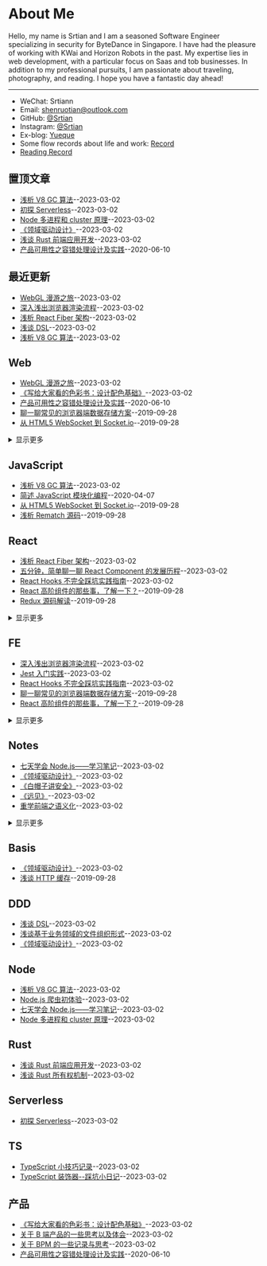# About Me

Hello, my name is Srtian and I am a seasoned Software Engineer specializing in security for ByteDance in Singapore. I have had the pleasure of working with KWai and Horizon Robots in the past. My expertise lies in web development, with a particular focus on Saas and tob businesses. In addition to my professional pursuits, I am passionate about traveling, photography, and reading. I hope you have a fantastic day ahead!

---

-   WeChat: Srtiann
-   Email: shenruotian@outlook.com
-   GitHub: [@Srtian](https://github.com/srtian)
-   Instagram: [@Srtian](https://www.instagram.com/srtian96/)
-   Ex-blog: [Yueque](https://www.yuque.com/srtian)
-   Some flow records about life and work: [Record](https://github.com/srtian/Record)
-   [Reading Record](https://srtbooks.notion.site/a55c12708dbe42969b7052a6fe9f35c2?v=371ed1453ada49789f6d176e7d00ef08)

## 置顶文章

-   [浅析 V8 GC 算法](https://github.com/srtian/Blog/issues/37)--2023-03-02
-   [初探 Serverless](https://github.com/srtian/Blog/issues/35)--2023-03-02
-   [Node 多进程和 cluster 原理](https://github.com/srtian/Blog/issues/27)--2023-03-02
-   [《领域驱动设计》](https://github.com/srtian/Blog/issues/26)--2023-03-02
-   [浅谈 Rust 前端应用开发](https://github.com/srtian/Blog/issues/15)--2023-03-02
-   [产品可用性之容错处理设计及实践](https://github.com/srtian/Blog/issues/13)--2020-06-10

## 最近更新

-   [WebGL 漫游之旅](https://github.com/srtian/Blog/issues/41)--2023-03-02
-   [深入浅出浏览器渲染流程](https://github.com/srtian/Blog/issues/40)--2023-03-02
-   [浅析 React Fiber 架构](https://github.com/srtian/Blog/issues/39)--2023-03-02
-   [浅谈 DSL](https://github.com/srtian/Blog/issues/38)--2023-03-02
-   [浅析 V8 GC 算法](https://github.com/srtian/Blog/issues/37)--2023-03-02

## Web

-   [WebGL 漫游之旅](https://github.com/srtian/Blog/issues/41)--2023-03-02
-   [《写给大家看的色彩书：设计配色基础》](https://github.com/srtian/Blog/issues/18)--2023-03-02
-   [产品可用性之容错处理设计及实践](https://github.com/srtian/Blog/issues/13)--2020-06-10
-   [聊一聊常见的浏览器端数据存储方案](https://github.com/srtian/Blog/issues/11)--2019-09-28
-   [ 从 HTML5 WebSocket 到 Socket.io](https://github.com/srtian/Blog/issues/9)--2019-09-28
<details><summary>显示更多</summary>

-   [初探 HTML5 Web Workers](https://github.com/srtian/Blog/issues/6)--2019-09-28
-   [浅谈 HTTP 缓存](https://github.com/srtian/Blog/issues/5)--2019-09-28
-   [《Don't Make Me Think》读书笔记](https://github.com/srtian/Blog/issues/2)--2019-09-28
-   [浅析浏览器进程发展历程](https://github.com/srtian/Blog/issues/1)--2019-09-28
</details>

## JavaScript

-   [浅析 V8 GC 算法](https://github.com/srtian/Blog/issues/37)--2023-03-02
-   [简述 JavaScript 模块化编程](https://github.com/srtian/Blog/issues/12)--2020-04-07
-   [ 从 HTML5 WebSocket 到 Socket.io](https://github.com/srtian/Blog/issues/9)--2019-09-28
-   [浅析 Rematch 源码](https://github.com/srtian/Blog/issues/3)--2019-09-28

## React

-   [浅析 React Fiber 架构](https://github.com/srtian/Blog/issues/39)--2023-03-02
-   [五分钟，简单聊一聊 React Component 的发展历程](https://github.com/srtian/Blog/issues/34)--2023-03-02
-   [React Hooks 不完全踩坑实践指南](https://github.com/srtian/Blog/issues/31)--2023-03-02
-   [React 高阶组件的那些事，了解一下？](https://github.com/srtian/Blog/issues/10)--2019-09-28
-   [Redux 源码解读](https://github.com/srtian/Blog/issues/8)--2019-09-28
<details><summary>显示更多</summary>

-   [深入理解 Redux 中间件——走马观花](https://github.com/srtian/Blog/issues/7)--2019-09-28
-   [五分钟，简单聊一聊 React Component 的发展历程](https://github.com/srtian/Blog/issues/4)--2019-09-28
-   [浅析 Rematch 源码](https://github.com/srtian/Blog/issues/3)--2019-09-28
</details>

## FE

-   [深入浅出浏览器渲染流程](https://github.com/srtian/Blog/issues/40)--2023-03-02
-   [Jest 入门实践](https://github.com/srtian/Blog/issues/32)--2023-03-02
-   [React Hooks 不完全踩坑实践指南](https://github.com/srtian/Blog/issues/31)--2023-03-02
-   [聊一聊常见的浏览器端数据存储方案](https://github.com/srtian/Blog/issues/11)--2019-09-28
-   [React 高阶组件的那些事，了解一下？](https://github.com/srtian/Blog/issues/10)--2019-09-28
<details><summary>显示更多</summary>

-   [ 从 HTML5 WebSocket 到 Socket.io](https://github.com/srtian/Blog/issues/9)--2019-09-28
-   [Redux 源码解读](https://github.com/srtian/Blog/issues/8)--2019-09-28
-   [深入理解 Redux 中间件——走马观花](https://github.com/srtian/Blog/issues/7)--2019-09-28
-   [初探 HTML5 Web Workers](https://github.com/srtian/Blog/issues/6)--2019-09-28
-   [浅谈 HTTP 缓存](https://github.com/srtian/Blog/issues/5)--2019-09-28
-   [五分钟，简单聊一聊 React Component 的发展历程](https://github.com/srtian/Blog/issues/4)--2019-09-28
-   [浅析 Rematch 源码](https://github.com/srtian/Blog/issues/3)--2019-09-28
-   [《Don't Make Me Think》读书笔记](https://github.com/srtian/Blog/issues/2)--2019-09-28
-   [浅析浏览器进程发展历程](https://github.com/srtian/Blog/issues/1)--2019-09-28
</details>

## Notes

-   [七天学会 Node.js——学习笔记](https://github.com/srtian/Blog/issues/30)--2023-03-02
-   [《领域驱动设计》](https://github.com/srtian/Blog/issues/26)--2023-03-02
-   [《白帽子讲安全》](https://github.com/srtian/Blog/issues/25)--2023-03-02
-   [《远见》](https://github.com/srtian/Blog/issues/24)--2023-03-02
-   [重学前端之语义化](https://github.com/srtian/Blog/issues/23)--2023-03-02
<details><summary>显示更多</summary>

-   [重学前端之 JavaScript 语法](https://github.com/srtian/Blog/issues/22)--2023-03-02
-   [重学前端之 JavaScript 类型](https://github.com/srtian/Blog/issues/21)--2023-03-02
-   [重学前端之 JavaScript 执行](https://github.com/srtian/Blog/issues/20)--2023-03-02
-   [重学前端之 JavaScript 对象](https://github.com/srtian/Blog/issues/19)--2023-03-02
-   [《Don't Make Me Think》读书笔记](https://github.com/srtian/Blog/issues/2)--2019-09-28
</details>

## Basis

-   [《领域驱动设计》](https://github.com/srtian/Blog/issues/26)--2023-03-02
-   [浅谈 HTTP 缓存](https://github.com/srtian/Blog/issues/5)--2019-09-28

## DDD

-   [浅谈 DSL](https://github.com/srtian/Blog/issues/38)--2023-03-02
-   [浅谈基于业务领域的文件组织形式](https://github.com/srtian/Blog/issues/36)--2023-03-02
-   [《领域驱动设计》](https://github.com/srtian/Blog/issues/26)--2023-03-02

## Node

-   [浅析 V8 GC 算法](https://github.com/srtian/Blog/issues/37)--2023-03-02
-   [Node.js 爬虫初体验](https://github.com/srtian/Blog/issues/33)--2023-03-02
-   [七天学会 Node.js——学习笔记](https://github.com/srtian/Blog/issues/30)--2023-03-02
-   [Node 多进程和 cluster 原理](https://github.com/srtian/Blog/issues/27)--2023-03-02

## Rust

-   [浅谈 Rust 前端应用开发](https://github.com/srtian/Blog/issues/15)--2023-03-02
-   [浅谈 Rust 所有权机制](https://github.com/srtian/Blog/issues/14)--2023-03-02

## Serverless

-   [初探 Serverless](https://github.com/srtian/Blog/issues/35)--2023-03-02

## TS

-   [TypeScript 小技巧记录](https://github.com/srtian/Blog/issues/29)--2023-03-02
-   [TypeScript 装饰器--踩坑小日记](https://github.com/srtian/Blog/issues/28)--2023-03-02

## 产品

-   [《写给大家看的色彩书：设计配色基础》](https://github.com/srtian/Blog/issues/18)--2023-03-02
-   [关于 B 端产品的一些思考以及体会](https://github.com/srtian/Blog/issues/17)--2023-03-02
-   [关于 BPM 的一些记录与思考](https://github.com/srtian/Blog/issues/16)--2023-03-02
-   [产品可用性之容错处理设计及实践](https://github.com/srtian/Blog/issues/13)--2020-06-10
